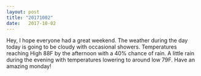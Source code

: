 ```yaml
---
layout: post
title: "20171002"
date:   2017-10-02
---
```


Hey, I hope everyone had a great weekend. The weather during the day today is going to be cloudy with occasional showers. Temperatures reaching High 88F by the afternoon with a 40% chance of rain. A little rain during the evening with temperatures lowering to around low 79F. Have an amazing monday! 